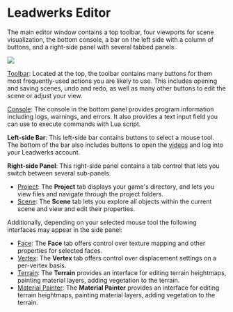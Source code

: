 # Leadwerks Editor
 
The main editor window contains a top toolbar, four viewports for scene visualization, the bottom console, a bar on the left side with a column of buttons, and a right-side panel with several tabbed panels.

![](https://github.com/UltraEngine/Documentation/blob/master/Images/defaultview.png?raw=true)

[Toolbar](toolbar.md): Located at the top, the toolbar contains many buttons for them most frequently-used actions you are likely to use. This includes opening and saving scenes, undo and redo, as well as many other buttons to edit the scene or adjust your view.

[Console](console.md): The console in the bottom panel provides program information including logs, warnings, and errors. It also provides a text input field you can use to execute commands with Lua script.

**Left-side Bar**: This left-side bar contains buttons to select a mouse tool. The bottom of the bar also includes buttons to open the [videos](videos.md) and log into your Leadwerks account.

**Right-side Panel**: This right-side panel contains a tab control that lets you switch between several sub-panels.

- [Project](assetbrowser.md): The **Project** tab displays your game's directory, and lets you view files and navigate through the project folders.
- [Scene](mapbrowser.md): The **Scene** tab lets you explore all objects within the current scene and view and edit their properties.

Additionally, depending on your selected mouse tool the following interfaces may appear in the side panel:

- [Face](facepanel.md): The **Face** tab offers control over texture mapping and other properties for selected faces.
- [Vertex](Vertex.md): The **Vertex** tab offers control over displacement settings on a per-vertex basis.
- [Terrain](terrainpanel.md): The **Terrain** provides an interface for editing terrain heightmaps, painting material layers, adding vegetation to the terrain.
- [Material Painter](materialpainter.md): The **Material Painter** provides an interface for editing terrain heightmaps, painting material layers, adding vegetation to the terrain.
